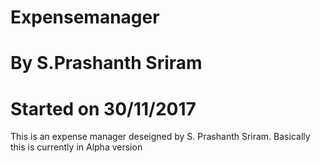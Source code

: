 
# Expensemanager
# By S.Prashanth Sriram
# Started on 30/11/2017
This is an expense manager deseigned by S. Prashanth Sriram.
Basically this is currently in Alpha version
